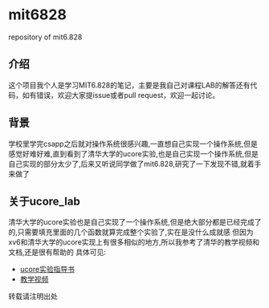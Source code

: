 # mit6828
repository of mit6.828
## 介绍
这个项目我个人是学习MIT6.828的笔记，主要是我自己对课程LAB的解答还有代码，如有错误，欢迎大家提issue或者pull request，欢迎一起讨论。

## 背景
学校里学完csapp之后就对操作系统很感兴趣,一直想自己实现一个操作系统,但是感觉好难好难,直到看到了清华大学的ucore实验,也是自己实现一个操作系统,但是自己实现的部分太少了,后来又听说同学做了mit6.828,研究了一下发现不错,就着手来做了


## 关于ucore_lab
清华大学的ucore实验也是自己实现了一个操作系统,但是绝大部分都是已经完成了的,只需要填充里面的几个函数就算完成整个实验了,实在是没什么成就感
但因为xv6和清华大学的ucore实现上有很多相似的地方,所以我参考了清华的教学视频和文档,还是很有帮助的
具体可见:
- [ucore实验指导书](https://chyyuu.gitbooks.io/ucore_os_docs/content/)
- [教学视频](https://www.xuetangx.com/courses/TsinghuaX/30240243X/2015_T1/about)

转载请注明出处
